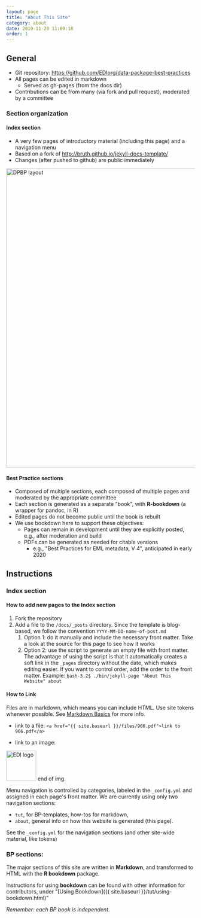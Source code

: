 ```yaml
---
layout: page
title: "About This Site"
category: about
date: 2019-11-20 11:09:18
order: 1
---
```


## General
- Git repository: https://github.com/EDIorg/data-package-best-practices
- All pages can be edited in  markdown
    - Served as gh-pages (from the docs dir)
- Contributions can be from many (via fork and pull request), moderated by a committee

### Section organization
#### Index section 
- A very few pages of introductory material (including this page) and a navigation menu 
- Based on a fork of http://bruth.github.io/jekyll-docs-template/
- Changes (after pushed to github) are public immediately

<img src="{{ site.baseurl }}/images/DPBP_layout.png" alt="DPBP layout" width="800px"/>

#### Best Practice sections 
- Composed of multiple sections, each composed of multiple pages and moderated by the appropriate committee
- Each section is generated as a separate "book", with **R-bookdown** (a wrapper for pandoc, in R)
- Edited pages do not become public until the book is rebuilt
- We use bookdown here to support these objectives:
    - Pages can remain in development until they are explicitly posted, e.g., after moderation and build
    - PDFs can be generated as needed for citable versions 
        - e.g., "Best Practices for EML metadata, V 4", anticipated in early 2020

## Instructions
### Index section

#### How to add new pages to the Index section 
1. Fork the repository
1. Add a file to the `/docs/_posts` directory. Since the template is blog-based, we follow the convention `YYYY-MM-DD-name-of-post.md`
    1. Option 1: do it manually and include the necessary front matter. Take a look at the source for this page to see how it works
    2. Option 2: use the script to generate an empty file with front matter. The advantage of using the script is that it automatically creates a soft link in the `_pages` directory without the date, which makes editing easier. If you want to control order, add the order to the front matter. Example:
  `bash-3.2$ ./bin/jekyll-page "About This Website" about` 


#### How to Link
Files are in markdown, which means you can include HTML. Use site tokens whenever possible. See [Markdown Basics](tut/markdown-basics.html) for more info.

- link to a file: 
`<a href="{{ site.baseurl }}/files/966.pdf">link to 966.pdf</a>`

- link to an image:
<img src="{{ site.baseurl }}/images/EDI-logo-svg-240.png" alt="EDI logo" height="80" width="80"/>
end of img.


Menu navigation is controlled by categories, labeled in the `_config.yml` and assigned in each page's front matter. We are currently using only two navigation sections: 
- `tut`, for BP-templates, how-tos for markdown,  
- `about`, general info on how this website is generated (this page).

See the `_config.yml` for the navigation sections (and other site-wide material, like tokens)


### BP sections: 

The major sections of this site are written in **Markdown**, and transformed to HTML with the **R bookdown** package. 

Instructions for using **bookdown** can be found with other information for contributors, under "[Using Bookdown]({{ site.baseurl }}/tut/using-bookdown.html)"

*Remember: each BP book is independent.*


